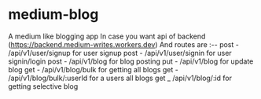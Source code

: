 # medium-blog
A medium like blogging app
In case you want api of backend (https://backend.medium-writes.workers.dev)
And routes are :--
post - /api/v1/user/signup for user signup
post - /api/v1/user/signin for user signin/login
post - /api/v1/blog for blog posting
put - /api/v1/blog for update blog
get - /api/v1/blog/bulk for getting all blogs
get - /api/v1/blog/bulk/:userId for a users all blogs
get _ /api/v1/blog/:id for getting selective blog
